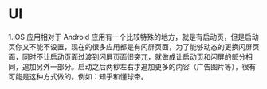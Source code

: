 # UI

1.iOS 应用相对于 Android 应用有一个比较特殊的地方，就是有启动页，但是启动页你又不能不设置，现在的很多应用都是有闪屏页面，为了能够动态的更换闪屏页面，同时不让启动页面过渡到闪屏页面很突兀，就做成让启动页和闪屏的部分相同，追加另外一部分。启动之后两秒左右才追加更多的内容（广告图片等），很有可能是这种方式做的。例如：知乎和懂球帝。